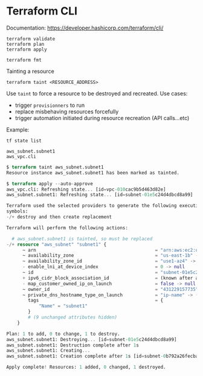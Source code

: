 # Terraform CLI

Documentation:
https://developer.hashicorp.com/terraform/cli/


```console
terraform validate
terraform plan
terraform apply
```


```console
terraform fmt 
```

Tainting a resource
```console
terraform taint <RESOURCE_ADDRESS>
```

Use `taint` to force a resource to be destroyed and recreated. 
Use cases:
- trigger `provisionners` to run
- replace misbehaving resources forcefully
- trigger automation initiated during resource recreation (API calls...etc)

Example:

```
tf state list
```
```workflow
aws_subnet.subnet1
aws_vpc.cli
```

```terraform
$ terraform taint aws_subnet.subnet1
Resource instance aws_subnet.subnet1 has been marked as tainted.

$ terraform apply --auto-approve
aws_vpc.cli: Refreshing state... [id=vpc-010cac9b5d463d82e]
aws_subnet.subnet1: Refreshing state... [id=subnet-01e5c24d4dbcd8a99]

Terraform used the selected providers to generate the following execution plan. Resource actions are indicated with the following
symbols:
-/+ destroy and then create replacement

Terraform will perform the following actions:

  # aws_subnet.subnet1 is tainted, so must be replaced
-/+ resource "aws_subnet" "subnet1" {
      ~ arn                                            = "arn:aws:ec2:us-east-1:431229157735:subnet/subnet-01e5c24d4dbcd8a99" -> (known after apply)
      ~ availability_zone                              = "us-east-1b" -> (known after apply)
      ~ availability_zone_id                           = "use1-az4" -> (known after apply)
      - enable_lni_at_device_index                     = 0 -> null
      ~ id                                             = "subnet-01e5c24d4dbcd8a99" -> (known after apply)
      + ipv6_cidr_block_association_id                 = (known after apply)
      - map_customer_owned_ip_on_launch                = false -> null
      ~ owner_id                                       = "431229157735" -> (known after apply)
      ~ private_dns_hostname_type_on_launch            = "ip-name" -> (known after apply)
        tags                                           = {
            "Name" = "subnet1"
        }
        # (9 unchanged attributes hidden)
    }

Plan: 1 to add, 0 to change, 1 to destroy.
aws_subnet.subnet1: Destroying... [id=subnet-01e5c24d4dbcd8a99]
aws_subnet.subnet1: Destruction complete after 1s
aws_subnet.subnet1: Creating...
aws_subnet.subnet1: Creation complete after 1s [id=subnet-0b792a26fecba7321]

Apply complete! Resources: 1 added, 0 changed, 1 destroyed.
```